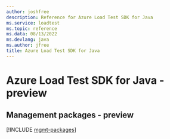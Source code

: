 ```yaml
---
author: joshfree
description: Reference for Azure Load Test SDK for Java
ms.service: loadtest
ms.topic: reference
ms.data: 08/13/2022
ms.devlang: java
ms.author: jfree
title: Azure Load Test SDK for Java
---
```

# Azure Load Test SDK for Java - preview

## Management packages - preview
[!INCLUDE [mgmt-packages](load-test-mgmt-index.md)]